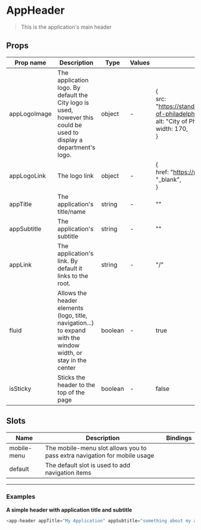 # AppHeader

> This is the application's main header

## Props

| Prop name    | Description                                                                                                        | Type    | Values | Default                                                                                                                                             |
| ------------ | ------------------------------------------------------------------------------------------------------------------ | ------- | ------ | --------------------------------------------------------------------------------------------------------------------------------------------------- |
| appLogoImage | The application logo. By default the City logo is used, however this could be used to display a department's logo. | object  | -      | {<br> src: "https://standards.phila.gov/img/logo/city-of-philadelphia-yellow-white.png",<br> alt: "City of Philadelphia logo",<br> width: 170,<br>} |
| appLogoLink  | The logo link                                                                                                      | object  | -      | {<br> href: "https://www.phila.gov",<br> target: "\_blank",<br>}                                                                                    |
| appTitle     | The application's title/name                                                                                       | string  | -      | ""                                                                                                                                                  |
| appSubtitle  | The application's subtitle                                                                                         | string  | -      | ""                                                                                                                                                  |
| appLink      | The application's link. By default it links to the root.                                                           | string  | -      | "/"                                                                                                                                                 |
| fluid        | Allows the header elements (logo, title, navigation...) to expand with the window width, or stay in the center     | boolean | -      | true                                                                                                                                                |
| isSticky     | Sticks the header to the top of the page                                                                           | boolean | -      | false                                                                                                                                               |

## Slots

| Name        | Description                                                               | Bindings |
| ----------- | ------------------------------------------------------------------------- | -------- |
| mobile-menu | The mobile-menu slot allows you to pass extra navigation for mobile usage |          |
| default     | The default slot is used to add navigation items                          |          |

---

### Examples

**A simple header with application title and subtitle**

```js
<app-header appTitle="My Application" appSubtitle="something about my app" />
```
